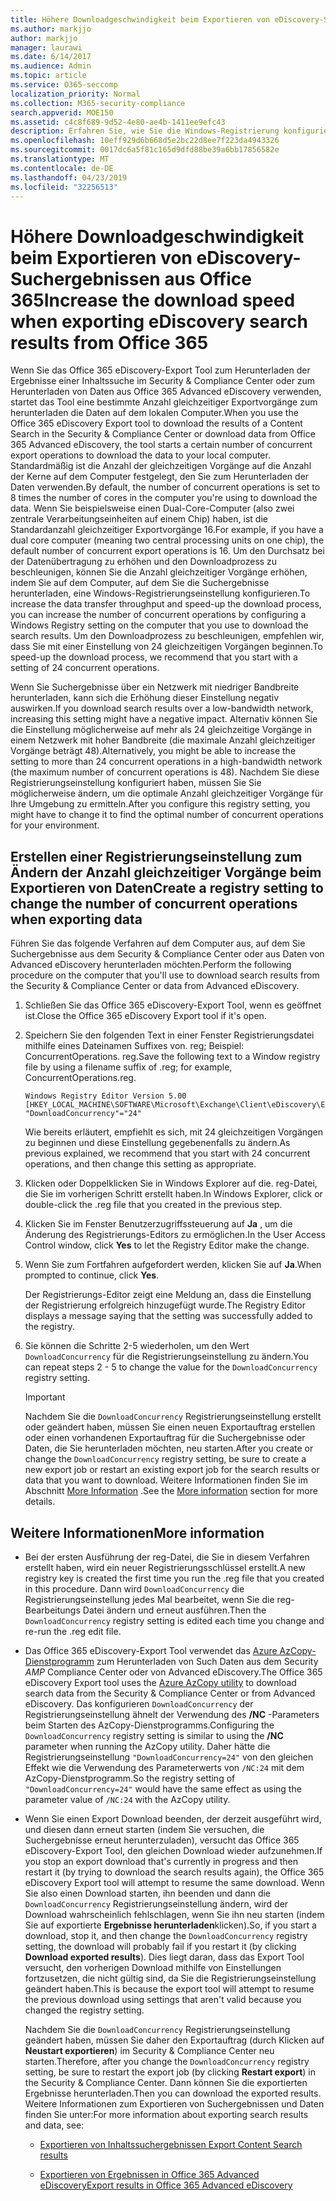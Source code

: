 ```yaml
---
title: Höhere Downloadgeschwindigkeit beim Exportieren von eDiscovery-Suchergebnissen aus Office 365
ms.author: markjjo
author: markjjo
manager: laurawi
ms.date: 6/14/2017
ms.audience: Admin
ms.topic: article
ms.service: O365-seccomp
localization_priority: Normal
ms.collection: M365-security-compliance
search.appverid: MOE150
ms.assetid: c4c8f689-9d52-4e80-ae4b-1411ee9efc43
description: Erfahren Sie, wie Sie die Windows-Registrierung konfigurieren, um den Datendurchsatz beim Herunterladen von Suchergebnissen und Such Daten aus dem Security & Compliance Center und Advanced eDiscovery in Office 365 zu erhöhen.
ms.openlocfilehash: 10eff929d6b668d5e2bc22d8ee7f223da4943326
ms.sourcegitcommit: 0017dc6a5f81c165d9dfd88be39a6bb17856582e
ms.translationtype: MT
ms.contentlocale: de-DE
ms.lasthandoff: 04/23/2019
ms.locfileid: "32256513"
---
```

# <a name="increase-the-download-speed-when-exporting-ediscovery-search-results-from-office-365"></a><span data-ttu-id="146f0-103">Höhere Downloadgeschwindigkeit beim Exportieren von eDiscovery-Suchergebnissen aus Office 365</span><span class="sxs-lookup"><span data-stu-id="146f0-103">Increase the download speed when exporting eDiscovery search results from Office 365</span></span>

<span data-ttu-id="146f0-104">Wenn Sie das Office 365 eDiscovery-Export Tool zum Herunterladen der Ergebnisse einer Inhaltssuche im Security & Compliance Center oder zum Herunterladen von Daten aus Office 365 Advanced eDiscovery verwenden, startet das Tool eine bestimmte Anzahl gleichzeitiger Exportvorgänge zum herunterladen die Daten auf dem lokalen Computer.</span><span class="sxs-lookup"><span data-stu-id="146f0-104">When you use the Office 365 eDiscovery Export tool to download the results of a Content Search in the Security & Compliance Center or download data from Office 365 Advanced eDiscovery, the tool starts a certain number of concurrent export operations to download the data to your local computer.</span></span> <span data-ttu-id="146f0-105">Standardmäßig ist die Anzahl der gleichzeitigen Vorgänge auf die Anzahl der Kerne auf dem Computer festgelegt, den Sie zum Herunterladen der Daten verwenden.</span><span class="sxs-lookup"><span data-stu-id="146f0-105">By default, the number of concurrent operations is set to 8 times the number of cores in the computer you're using to download the data.</span></span> <span data-ttu-id="146f0-106">Wenn Sie beispielsweise einen Dual-Core-Computer (also zwei zentrale Verarbeitungseinheiten auf einem Chip) haben, ist die Standardanzahl gleichzeitiger Exportvorgänge 16.</span><span class="sxs-lookup"><span data-stu-id="146f0-106">For example, if you have a dual core computer (meaning two central processing units on one chip), the default number of concurrent export operations is 16.</span></span> <span data-ttu-id="146f0-107">Um den Durchsatz bei der Datenübertragung zu erhöhen und den Downloadprozess zu beschleunigen, können Sie die Anzahl gleichzeitiger Vorgänge erhöhen, indem Sie auf dem Computer, auf dem Sie die Suchergebnisse herunterladen, eine Windows-Registrierungseinstellung konfigurieren.</span><span class="sxs-lookup"><span data-stu-id="146f0-107">To increase the data transfer throughput and speed-up the download process, you can increase the number of concurrent operations by configuring a Windows Registry setting on the computer that you use to download the search results.</span></span> <span data-ttu-id="146f0-108">Um den Downloadprozess zu beschleunigen, empfehlen wir, dass Sie mit einer Einstellung von 24 gleichzeitigen Vorgängen beginnen.</span><span class="sxs-lookup"><span data-stu-id="146f0-108">To speed-up the download process, we recommend that you start with a setting of 24 concurrent operations.</span></span>
  
<span data-ttu-id="146f0-109">Wenn Sie Suchergebnisse über ein Netzwerk mit niedriger Bandbreite herunterladen, kann sich die Erhöhung dieser Einstellung negativ auswirken.</span><span class="sxs-lookup"><span data-stu-id="146f0-109">If you download search results over a low-bandwidth network, increasing this setting might have a negative impact.</span></span> <span data-ttu-id="146f0-110">Alternativ können Sie die Einstellung möglicherweise auf mehr als 24 gleichzeitige Vorgänge in einem Netzwerk mit hoher Bandbreite (die maximale Anzahl gleichzeitiger Vorgänge beträgt 48).</span><span class="sxs-lookup"><span data-stu-id="146f0-110">Alternatively, you might be able to increase the setting to more than 24 concurrent operations in a high-bandwidth network (the maximum number of concurrent operations is 48).</span></span> <span data-ttu-id="146f0-111">Nachdem Sie diese Registrierungseinstellung konfiguriert haben, müssen Sie Sie möglicherweise ändern, um die optimale Anzahl gleichzeitiger Vorgänge für Ihre Umgebung zu ermitteln.</span><span class="sxs-lookup"><span data-stu-id="146f0-111">After you configure this registry setting, you might have to change it to find the optimal number of concurrent operations for your environment.</span></span>
  
## <a name="create-a-registry-setting-to-change-the-number-of-concurrent-operations-when-exporting-data"></a><span data-ttu-id="146f0-112">Erstellen einer Registrierungseinstellung zum Ändern der Anzahl gleichzeitiger Vorgänge beim Exportieren von Daten</span><span class="sxs-lookup"><span data-stu-id="146f0-112">Create a registry setting to change the number of concurrent operations when exporting data</span></span>

<span data-ttu-id="146f0-113">Führen Sie das folgende Verfahren auf dem Computer aus, auf dem Sie Suchergebnisse aus dem Security & Compliance Center oder aus Daten von Advanced eDiscovery herunterladen möchten.</span><span class="sxs-lookup"><span data-stu-id="146f0-113">Perform the following procedure on the computer that you'll use to download search results from the Security & Compliance Center or data from Advanced eDiscovery.</span></span>
  
1. <span data-ttu-id="146f0-114">Schließen Sie das Office 365 eDiscovery-Export Tool, wenn es geöffnet ist.</span><span class="sxs-lookup"><span data-stu-id="146f0-114">Close the Office 365 eDiscovery Export tool if it's open.</span></span> 
    
2. <span data-ttu-id="146f0-115">Speichern Sie den folgenden Text in einer Fenster Registrierungsdatei mithilfe eines Dateinamen Suffixes von. reg; Beispiel: ConcurrentOperations. reg.</span><span class="sxs-lookup"><span data-stu-id="146f0-115">Save the following text to a Window registry file by using a filename suffix of .reg; for example, ConcurrentOperations.reg.</span></span> 
    
    ```
    Windows Registry Editor Version 5.00
    [HKEY_LOCAL_MACHINE\SOFTWARE\Microsoft\Exchange\Client\eDiscovery\ExportTool]
    "DownloadConcurrency"="24"
    ```

    <span data-ttu-id="146f0-116">Wie bereits erläutert, empfiehlt es sich, mit 24 gleichzeitigen Vorgängen zu beginnen und diese Einstellung gegebenenfalls zu ändern.</span><span class="sxs-lookup"><span data-stu-id="146f0-116">As previous explained, we recommend that you start with 24 concurrent operations, and then change this setting as appropriate.</span></span>
    
3. <span data-ttu-id="146f0-117">Klicken oder Doppelklicken Sie in Windows Explorer auf die. reg-Datei, die Sie im vorherigen Schritt erstellt haben.</span><span class="sxs-lookup"><span data-stu-id="146f0-117">In Windows Explorer, click or double-click the .reg file that you created in the previous step.</span></span>
    
4. <span data-ttu-id="146f0-118">Klicken Sie im Fenster Benutzerzugriffssteuerung auf **Ja** , um die Änderung des Registrierungs-Editors zu ermöglichen.</span><span class="sxs-lookup"><span data-stu-id="146f0-118">In the User Access Control window, click **Yes** to let the Registry Editor make the change.</span></span> 
    
5. <span data-ttu-id="146f0-119">Wenn Sie zum Fortfahren aufgefordert werden, klicken Sie auf **Ja**.</span><span class="sxs-lookup"><span data-stu-id="146f0-119">When prompted to continue, click **Yes**.</span></span>
    
    <span data-ttu-id="146f0-120">Der Registrierungs-Editor zeigt eine Meldung an, dass die Einstellung der Registrierung erfolgreich hinzugefügt wurde.</span><span class="sxs-lookup"><span data-stu-id="146f0-120">The Registry Editor displays a message saying that the setting was successfully added to the registry.</span></span>
    
6. <span data-ttu-id="146f0-121">Sie können die Schritte 2-5 wiederholen, um den Wert `DownloadConcurrency` für die Registrierungseinstellung zu ändern.</span><span class="sxs-lookup"><span data-stu-id="146f0-121">You can repeat steps 2 - 5 to change the value for the  `DownloadConcurrency` registry setting.</span></span> 
    
    > [!IMPORTANT]
    > <span data-ttu-id="146f0-122">Nachdem Sie die `DownloadConcurrency` Registrierungseinstellung erstellt oder geändert haben, müssen Sie einen neuen Exportauftrag erstellen oder einen vorhandenen Exportauftrag für die Suchergebnisse oder Daten, die Sie herunterladen möchten, neu starten.</span><span class="sxs-lookup"><span data-stu-id="146f0-122">After you create or change the  `DownloadConcurrency` registry setting, be sure to create a new export job or restart an existing export job for the search results or data that you want to download.</span></span> <span data-ttu-id="146f0-123">Weitere Informationen finden Sie im Abschnitt [More Information](#more-information) .</span><span class="sxs-lookup"><span data-stu-id="146f0-123">See the [More information](#more-information) section for more details.</span></span> 
  
## <a name="more-information"></a><span data-ttu-id="146f0-124">Weitere Informationen</span><span class="sxs-lookup"><span data-stu-id="146f0-124">More information</span></span>

- <span data-ttu-id="146f0-125">Bei der ersten Ausführung der reg-Datei, die Sie in diesem Verfahren erstellt haben, wird ein neuer Registrierungsschlüssel erstellt.</span><span class="sxs-lookup"><span data-stu-id="146f0-125">A new registry key is created the first time you run the .reg file that you created in this procedure.</span></span> <span data-ttu-id="146f0-126">Dann wird `DownloadConcurrency` die Registrierungseinstellung jedes Mal bearbeitet, wenn Sie die reg-Bearbeitungs Datei ändern und erneut ausführen.</span><span class="sxs-lookup"><span data-stu-id="146f0-126">Then the  `DownloadConcurrency` registry setting is edited each time you change and re-run the .reg edit file.</span></span> 
    
- <span data-ttu-id="146f0-127">Das Office 365 eDiscovery-Export Tool verwendet das [Azure AzCopy-Dienstprogramm](https://go.microsoft.com/fwlink/?linkid=849949) zum Herunterladen von Such Daten aus dem Security _AMP_ Compliance Center oder von Advanced eDiscovery.</span><span class="sxs-lookup"><span data-stu-id="146f0-127">The Office 365 eDiscovery Export tool uses the [Azure AzCopy utility](https://go.microsoft.com/fwlink/?linkid=849949) to download search data from the Security & Compliance Center or from Advanced eDiscovery.</span></span> <span data-ttu-id="146f0-128">Das konfigurieren `DownloadConcurrency` der Registrierungseinstellung ähnelt der Verwendung des **/NC** -Parameters beim Starten des AzCopy-Dienstprogramms.</span><span class="sxs-lookup"><span data-stu-id="146f0-128">Configuring the  `DownloadConcurrency` registry setting is similar to using the **/NC** parameter when running the AzCopy utility.</span></span> <span data-ttu-id="146f0-129">Daher hätte die Registrierungseinstellung `"DownloadConcurrency=24"` von den gleichen Effekt wie die Verwendung des Parameterwerts von `/NC:24` mit dem AzCopy-Dienstprogramm.</span><span class="sxs-lookup"><span data-stu-id="146f0-129">So the registry setting of  `"DownloadConcurrency=24"` would have the same effect as using the parameter value of  `/NC:24` with the AzCopy utility.</span></span> 
    
- <span data-ttu-id="146f0-130">Wenn Sie einen Export Download beenden, der derzeit ausgeführt wird, und diesen dann erneut starten (indem Sie versuchen, die Suchergebnisse erneut herunterzuladen), versucht das Office 365 eDiscovery-Export Tool, den gleichen Download wieder aufzunehmen.</span><span class="sxs-lookup"><span data-stu-id="146f0-130">If you stop an export download that's currently in progress and then restart it (by trying to download the search results again), the Office 365 eDiscovery Export tool will attempt to resume the same download.</span></span> <span data-ttu-id="146f0-131">Wenn Sie also einen Download starten, ihn beenden und dann die `DownloadConcurrency` Registrierungseinstellung ändern, wird der Download wahrscheinlich fehlschlagen, wenn Sie ihn neu starten (indem Sie auf exportierte **Ergebnisse herunterladen**klicken).</span><span class="sxs-lookup"><span data-stu-id="146f0-131">So, if you start a download, stop it, and then change the  `DownloadConcurrency` registry setting, the download will probably fail if you restart it (by clicking **Download exported results**).</span></span> <span data-ttu-id="146f0-132">Dies liegt daran, dass das Export Tool versucht, den vorherigen Download mithilfe von Einstellungen fortzusetzen, die nicht gültig sind, da Sie die Registrierungseinstellung geändert haben.</span><span class="sxs-lookup"><span data-stu-id="146f0-132">This is because the export tool will attempt to resume the previous download using settings that aren't valid because you changed the registry setting.</span></span>
    
    <span data-ttu-id="146f0-133">Nachdem Sie die `DownloadConcurrency` Registrierungseinstellung geändert haben, müssen Sie daher den Exportauftrag (durch Klicken auf **Neustart exportieren**) im Security & Compliance Center neu starten.</span><span class="sxs-lookup"><span data-stu-id="146f0-133">Therefore, after you change the  `DownloadConcurrency` registry setting, be sure to restart the export job (by clicking **Restart export**) in the Security & Compliance Center.</span></span> <span data-ttu-id="146f0-134">Dann können Sie die exportierten Ergebnisse herunterladen.</span><span class="sxs-lookup"><span data-stu-id="146f0-134">Then you can download the exported results.</span></span> <span data-ttu-id="146f0-135">Weitere Informationen zum Exportieren von Suchergebnissen und Daten finden Sie unter:</span><span class="sxs-lookup"><span data-stu-id="146f0-135">For more information about exporting search results and data, see:</span></span>
    
  - [<span data-ttu-id="146f0-136">Exportieren von Inhaltssuchergebnissen </span><span class="sxs-lookup"><span data-stu-id="146f0-136">Export Content Search results</span></span>](export-search-results.md)
    
  - [<span data-ttu-id="146f0-137">Exportieren von Ergebnissen in Office 365 Advanced eDiscovery</span><span class="sxs-lookup"><span data-stu-id="146f0-137">Export results in Office 365 Advanced eDiscovery</span></span>](export-results-in-advanced-ediscovery.md)
    
